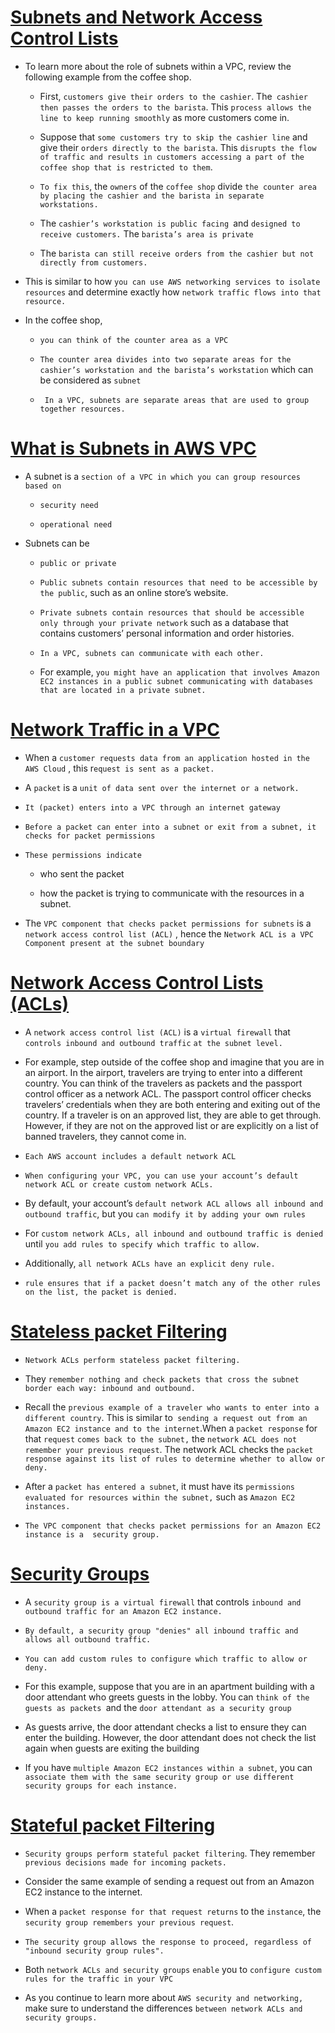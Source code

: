 # <ins> Subnets and Network Access Control Lists </ins> #

- To learn more about the role of subnets within a VPC, review the following example from the coffee shop.

    - First, `customers give their orders to the cashier`. The` cashier then passes the orders to the barista`. This `process allows the line to keep running smoothly` as more customers come in. 

    - Suppose that `some customers try to skip the cashier line` and give their `orders directly to the barista`. This `disrupts the flow of traffic and results in customers accessing a part of the coffee shop that is restricted to them`.

    - `To fix this`, the `owners` of the `coffee shop` divide `the counter area by placing the cashier and the barista in separate workstations.`

    - The `cashier’s workstation is public facing `and `designed to receive customers.` The `barista’s area is private`

    - The `barista can still receive orders from the cashier but not directly from customers.`

- This is similar to how `you can use AWS networking services to isolate resources` and determine exactly how `network traffic flows into that resource.`

- In the coffee shop, 
    
    - `you can think of the counter area as a VPC`

    - `The counter area divides into two separate areas for the cashier’s workstation and the barista’s workstation` which can be considered as `subnet`
    
    - ` In a VPC, subnets are separate areas that are used to group together resources.`

# <ins> What is Subnets in AWS VPC </ins> #

- A subnet is a `section of a VPC in which you can group resources based on`

    - `security need`

    - `operational need`

- Subnets can be 
    
    - `public or private` 

    - `Public subnets contain resources that need to be accessible by the public`, such as an online store’s website.

    - `Private subnets contain resources that should be accessible only through your private network` such as a database that contains customers’ personal information and order histories. 

    - `In a VPC, subnets can communicate with each other.` 
    
    - For example, `you might have an application that involves Amazon EC2 instances in a public subnet communicating with databases that are located in a private subnet.`


# <ins> Network Traffic in a VPC </ins> #

- When a `customer requests data from an application hosted in the AWS Cloud` , this r`equest is sent as a packet.`

- A `packet` is a `unit of data sent over the internet or a network.` 

- `It (packet) enters into a VPC through an internet gateway`

-  `Before a packet can enter into a subnet or exit from a subnet, it checks for packet permissions`

- `These permissions indicate` 
    
    - who sent the packet 
    
    -  how the packet is trying to communicate with the resources in a subnet.

- The `VPC component that checks packet permissions for subnets` is a `network access control list (ACL)` , hence the `Network ACL is a VPC Component present at the subnet boundary`

# <ins> Network Access Control Lists (ACLs) </ins> #

- A `network access control list (ACL)` is a `virtual firewall` that `controls inbound and outbound traffic` `at the subnet level.`

- For example, step outside of the coffee shop and imagine that you are in an airport. In the airport, travelers are trying to enter into a different country. You can think of the travelers as packets and the passport control officer as a network ACL. The passport control officer checks travelers’ credentials when they are both entering and exiting out of the country. If a traveler is on an approved list, they are able to get through. However, if they are not on the approved list or are explicitly on a list of banned travelers, they cannot come in.

- `Each AWS account includes a default network ACL`

-  `When configuring your VPC, you can use your account’s default network ACL or create custom network ACLs. `

- By default, your account’s `default network ACL allows all inbound and outbound traffic`, but you `can modify it by adding your own rules`

- For `custom network ACLs, all inbound and outbound traffic is denied` until `you add rules to specify which traffic to allow.`

- Additionally, `all network ACLs have an explicit deny rule. `

- `rule ensures that if a packet doesn’t match any of the other rules on the list, the packet is denied. `

# <ins> Stateless packet Filtering </ins> #

- `Network ACLs perform stateless packet filtering.` 

- They `remember nothing and check packets that cross the subnet border each way: inbound and outbound. `

- Recall the `previous example of a traveler who wants to enter into a different country`. This is similar to` sending a request out from an Amazon EC2 instance and to the internet`.When a `packet response` for that `request` `comes back to the subnet,` the `network ACL does not remember your previous request`. The network ACL checks the `packet response against its list of rules to determine whether to allow or deny.`

- After a `packet has entered a subnet`, it must have its `permissions evaluated for resources within the subnet,` such as `Amazon EC2 instances. `

- `The VPC component that checks packet permissions for an Amazon EC2 instance is a  security group.`


# <ins> Security Groups </ins>

- A `security group is a virtual firewall` that controls `inbound and outbound traffic for an Amazon EC2 instance.`

- `By default, a security group "denies" all inbound traffic and allows all outbound traffic.`

- `You can add custom rules to configure which traffic to allow or deny.`

- For this example, suppose that you are in an apartment building with a door attendant who greets guests in the lobby. You can `think of the guests as packets `and the `door attendant as a security group`

-  As guests arrive, the door attendant checks a list to ensure they can enter the building. However, the door attendant does not check the list again when guests are exiting the building

- If you have `multiple Amazon EC2 instances within a subnet`, you can `associate them with the same security group or use different security groups for each instance. `


# <ins> Stateful packet Filtering </ins> #

- `Security groups perform stateful packet filtering`. They remember `previous decisions made for incoming packets.`

- Consider the same example of sending a request out from an Amazon EC2 instance to the internet. 

- When a `packet response for that request returns` to the `instance`, the `security group remembers your previous request`. 

- `The security group allows the response to proceed, regardless of "inbound security group rules". `




- Both `network ACLs and security groups` `enable` you to `configure custom rules for the traffic in your VPC`

- As you continue to learn more about `AWS security and networking,` make sure to understand the differences `between network ACLs and security groups.`